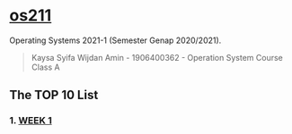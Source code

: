 # [os211](https://github.com/kaysakay/os211)
Operating Systems 2021-1 (Semester Genap 2020/2021).

> Kaysa Syifa Wijdan Amin - 1906400362 - Operation System Course Class A

## The TOP 10 List

### 1. [WEEK 1](https://kaysakay.github.io/os211/W01/)

